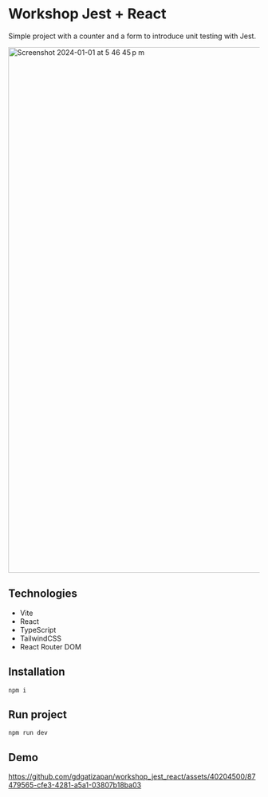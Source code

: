 # Workshop Jest + React
Simple project with a counter and a form to introduce unit testing with Jest.

<img width="1054" alt="Screenshot 2024-01-01 at 5 46 45 p m" src="https://github.com/gdgatizapan/workshop_jest_react/assets/40204500/a36abeed-d4e2-4a75-804f-090e83d149cf">

## Technologies
- Vite
- React
- TypeScript
- TailwindCSS
- React Router DOM

## Installation

`npm i`

## Run project

`npm run dev`

## Demo
https://github.com/gdgatizapan/workshop_jest_react/assets/40204500/87479565-cfe3-4281-a5a1-03807b18ba03

